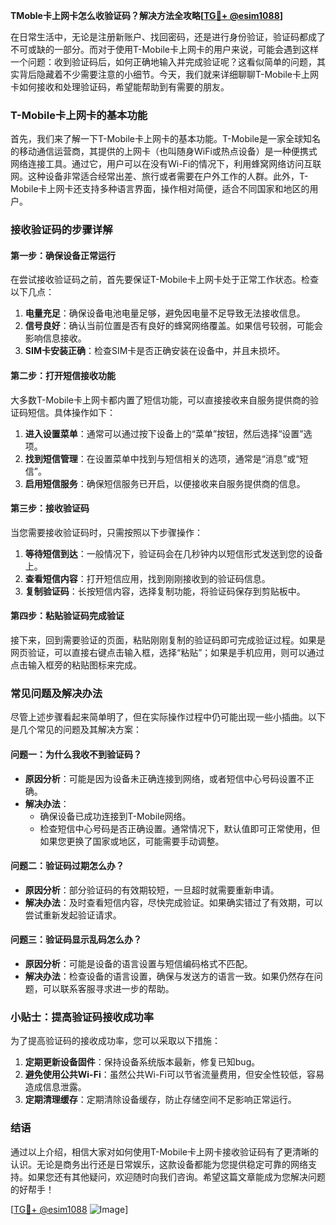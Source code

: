 **TMoble卡上网卡怎么收验证码？解决方法全攻略[[TG💪+ @esim1088](https://t.me/s/esim1088)]**

在日常生活中，无论是注册新账户、找回密码，还是进行身份验证，验证码都成了不可或缺的一部分。而对于使用T-Mobile卡上网卡的用户来说，可能会遇到这样一个问题：收到验证码后，如何正确地输入并完成验证呢？这看似简单的问题，其实背后隐藏着不少需要注意的小细节。今天，我们就来详细聊聊T-Mobile卡上网卡如何接收和处理验证码，希望能帮助到有需要的朋友。

### T-Mobile卡上网卡的基本功能

首先，我们来了解一下T-Mobile卡上网卡的基本功能。T-Mobile是一家全球知名的移动通信运营商，其提供的上网卡（也叫随身WiFi或热点设备）是一种便携式网络连接工具。通过它，用户可以在没有Wi-Fi的情况下，利用蜂窝网络访问互联网。这种设备非常适合经常出差、旅行或者需要在户外工作的人群。此外，T-Mobile卡上网卡还支持多种语言界面，操作相对简便，适合不同国家和地区的用户。

### 接收验证码的步骤详解

#### 第一步：确保设备正常运行
在尝试接收验证码之前，首先要保证T-Mobile卡上网卡处于正常工作状态。检查以下几点：
1. **电量充足**：确保设备电池电量足够，避免因电量不足导致无法接收信息。
2. **信号良好**：确认当前位置是否有良好的蜂窝网络覆盖。如果信号较弱，可能会影响信息接收。
3. **SIM卡安装正确**：检查SIM卡是否正确安装在设备中，并且未损坏。

#### 第二步：打开短信接收功能
大多数T-Mobile卡上网卡都内置了短信功能，可以直接接收来自服务提供商的验证码短信。具体操作如下：
1. **进入设置菜单**：通常可以通过按下设备上的“菜单”按钮，然后选择“设置”选项。
2. **找到短信管理**：在设置菜单中找到与短信相关的选项，通常是“消息”或“短信”。
3. **启用短信服务**：确保短信服务已开启，以便接收来自服务提供商的信息。

#### 第三步：接收验证码
当您需要接收验证码时，只需按照以下步骤操作：
1. **等待短信到达**：一般情况下，验证码会在几秒钟内以短信形式发送到您的设备上。
2. **查看短信内容**：打开短信应用，找到刚刚接收到的验证码信息。
3. **复制验证码**：长按短信内容，选择复制功能，将验证码保存到剪贴板中。

#### 第四步：粘贴验证码完成验证
接下来，回到需要验证的页面，粘贴刚刚复制的验证码即可完成验证过程。如果是网页验证，可以直接右键点击输入框，选择“粘贴”；如果是手机应用，则可以通过点击输入框旁的粘贴图标来完成。

### 常见问题及解决办法

尽管上述步骤看起来简单明了，但在实际操作过程中仍可能出现一些小插曲。以下是几个常见的问题及其解决方案：

#### 问题一：为什么我收不到验证码？
- **原因分析**：可能是因为设备未正确连接到网络，或者短信中心号码设置不正确。
- **解决办法**：
  - 确保设备已成功连接到T-Mobile网络。
  - 检查短信中心号码是否正确设置。通常情况下，默认值即可正常使用，但如果您更换了国家或地区，可能需要手动调整。

#### 问题二：验证码过期怎么办？
- **原因分析**：部分验证码的有效期较短，一旦超时就需要重新申请。
- **解决办法**：及时查看短信内容，尽快完成验证。如果确实错过了有效期，可以尝试重新发起验证请求。

#### 问题三：验证码显示乱码怎么办？
- **原因分析**：可能是设备的语言设置与短信编码格式不匹配。
- **解决办法**：检查设备的语言设置，确保与发送方的语言一致。如果仍然存在问题，可以联系客服寻求进一步的帮助。

### 小贴士：提高验证码接收成功率

为了提高验证码的接收成功率，您可以采取以下措施：
1. **定期更新设备固件**：保持设备系统版本最新，修复已知bug。
2. **避免使用公共Wi-Fi**：虽然公共Wi-Fi可以节省流量费用，但安全性较低，容易造成信息泄露。
3. **定期清理缓存**：定期清除设备缓存，防止存储空间不足影响正常运行。

### 结语

通过以上介绍，相信大家对如何使用T-Mobile卡上网卡接收验证码有了更清晰的认识。无论是商务出行还是日常娱乐，这款设备都能为您提供稳定可靠的网络支持。如果您还有其他疑问，欢迎随时向我们咨询。希望这篇文章能成为您解决问题的好帮手！

[[TG💪+ @esim1088](https://t.me/s/esim1088) ![Image](https://i.postimg.cc/4NQfJmqS/Snipaste-2025-05-13-00-14-12.png)]